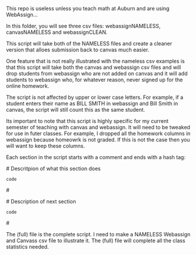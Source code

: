 This repo is useless unless you teach math at Auburn and are using WebAssign...

In this folder, you will see three csv files: webassignNAMELESS, canvasNAMELESS and webassignCLEAN. 

This script will take both of the NAMELESS files and create a cleaner version that alloes submission back to canvas much easier.

One feature that is not really illustrated with the nameless csv examples is that this script will take both the canvas and webassign csv files and will drop students from webassign who are not added on canvas and it will add students to webassign who, for whatever reason, never signed up for the online homework. 

The script is not affected by upper or lower case letters. For example, if a student enters their name as BILL SMITH in webassign and Bill Smith in canvas, the script will still count this as the same student. 

Its important to note that this script is highly specific for my current semester of teaching with canvas and webassign. It will need to be tweaked for use in futer classes. For example, I dropped all the homework columns in webassign because homeowrk is not graded. If this is not the case then you will want to keep these columns. 

Each section in the script starts with a comment and ends with a hash tag:

\# Descritpion of what this section does 

	code
\#

\# Description of next section

	code
\# 

The (full) file is the complete script. I need to make a NAMELESS Webassign and Canvass csv file to illustrate it. The (full) file will complete all the class statistics needed. 
